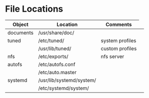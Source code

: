# File Locations

<table id="matrix" class="display">
   <thead>
      <tr>
         <th>Object</th>
         <th colspan="30">Location</th>
         <th colspan="100">Comments</th>
      </tr>
   </thead>
   <tbody>
      <tr>
         <td>documents</td>
         <td>/usr/share/doc/</td>
      </tr>
      <tr>
         <td>tuned</td>
         <td colspan="30"> /etc/tuned/</td>
         <td colspan="100">system profiles<td>
      </tr>
      <tr>
         <td></td>
         <td colspan="30">/usr/lib/tuned/</td>
         <td colspan="100">custom profiles<td>
      </tr>
      <tr>
         <td>nfs</td>
         <td colspan="30">/etc/exports/</td>
         <td colspan="100">nfs server<td>
      </tr>
      <tr>
         <td>autofs</td>
         <td colspan="30">/etc/autofs.conf</td>
         <td colspan="100"><td>
      </tr>
      <tr>
         <td></td>
         <td colspan="30">/etc/auto.master</td>
         <td colspan="100"><td>
      </tr>
      <tr>
         <td>systemd</td>
         <td colspan="30">/usr/lib/systemd/system/</td>
         <td colspan="100"><td>
      </tr>
      <tr>
         <td></td>
         <td colspan="30">/etc/systemd/system/</td>
         <td colspan="100"><td>
      </tr>
    </tbody>
</table>
